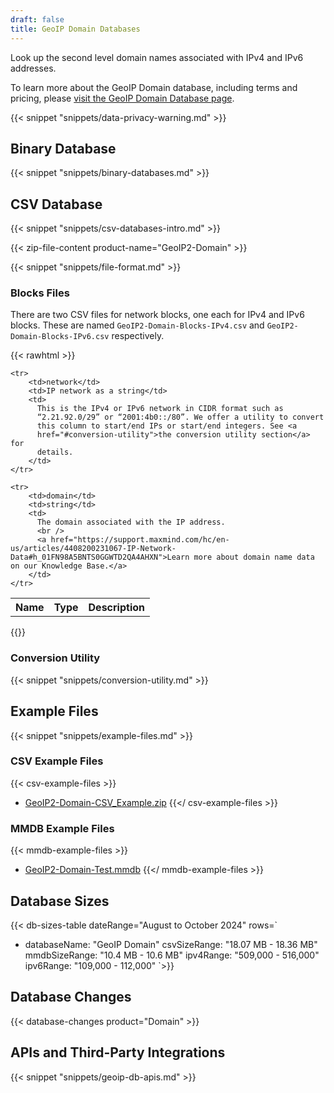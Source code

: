 ```yaml
---
draft: false
title: GeoIP Domain Databases
---
```


Look up the second level domain names associated with IPv4 and IPv6 addresses.

To learn more about the GeoIP Domain database, including terms and pricing,
please
[visit the GeoIP Domain Database page](https://www.maxmind.com/en/geoip2-domain-name-database).

{{< snippet "snippets/data-privacy-warning.md" >}}

## Binary Database

{{< snippet "snippets/binary-databases.md" >}}

## CSV Database

{{< snippet "snippets/csv-databases-intro.md" >}}

{{< zip-file-content product-name="GeoIP2-Domain" >}}

{{< snippet "snippets/file-format.md" >}}

### Blocks Files

There are two CSV files for network blocks, one each for IPv4 and IPv6 blocks.
These are named `GeoIP2-Domain-Blocks-IPv4.csv` and
`GeoIP2-Domain-Blocks-IPv6.csv` respectively.

{{< rawhtml >}}
<div class="table">
<table>
  <tbody>
    <tr>
        <th>Name</th>
        <th>Type</th>
        <th>Description</th>
    </tr>

    <tr>
        <td>network</td>
        <td>IP network as a string</td>
        <td>
          This is the IPv4 or IPv6 network in CIDR format such as
          “2.21.92.0/29” or “2001:4b0::/80”. We offer a utility to convert
          this column to start/end IPs or start/end integers. See <a
          href="#conversion-utility">the conversion utility section</a> for
          details.
        </td>
    </tr>

    <tr>
        <td>domain</td>
        <td>string</td>
        <td>
          The domain associated with the IP address.
          <br />
          <a href="https://support.maxmind.com/hc/en-us/articles/4408200231067-IP-Network-Data#h_01FN98A5BNTS0GGWTD2QA4AHXN">Learn more about domain name data on our Knowledge Base.</a>
        </td>
    </tr>

  </tbody>
</table>
</div>
{{</ rawhtml >}}

### Conversion Utility

{{< snippet "snippets/conversion-utility.md" >}}

## Example Files

{{< snippet "snippets/example-files.md" >}}

### CSV Example Files

{{< csv-example-files >}}
* [GeoIP2-Domain-CSV\_Example.zip](/static/GeoIP2-Domain-CSV_Example.zip)
{{</ csv-example-files >}}

### MMDB Example Files

{{< mmdb-example-files >}}
* [GeoIP2-Domain-Test.mmdb](https://github.com/maxmind/MaxMind-DB/blob/main/test-data/GeoIP2-Domain-Test.mmdb)
{{</ mmdb-example-files >}}

## Database Sizes

{{< db-sizes-table dateRange="August to October 2024" rows=`
- databaseName: "GeoIP Domain"
  csvSizeRange: "18.07 MB - 18.36 MB"
  mmdbSizeRange: "10.4 MB - 10.6 MB"
  ipv4Range: "509,000 - 516,000"
  ipv6Range: "109,000 - 112,000"
`>}}

## Database Changes

{{< database-changes product="Domain" >}}

## APIs and Third-Party Integrations

{{< snippet "snippets/geoip-db-apis.md" >}}
